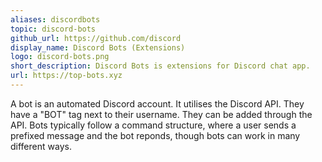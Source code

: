 ```yaml
---
aliases: discordbots
topic: discord-bots
github_url: https://github.com/discord
display_name: Discord Bots (Extensions)
logo: discord-bots.png
short_description: Discord Bots is extensions for Discord chat app. 
url: https://top-bots.xyz
---
```

A bot is an automated Discord account. It utilises the Discord API. They have a "BOT" tag next to their username. They can be added through the API. Bots typically follow a command structure, where a user sends a prefixed message and the bot reponds, though bots can work in many different ways.
